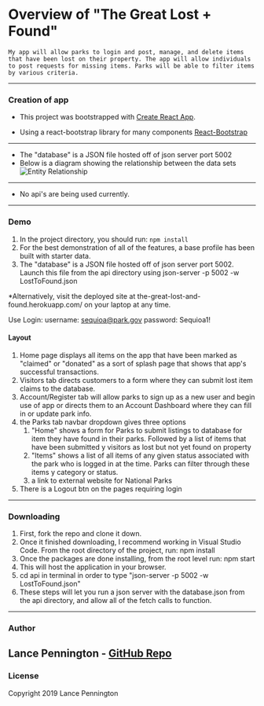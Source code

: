 # Overview of "The Great Lost + Found"
    My app will allow parks to login and post, manage, and delete items that have been lost on their property. The app will allow individuals to post requests for missing items. Parks will be able to filter items by various criteria.
---
### Creation of app
* This project was bootstrapped with [Create React App](https://github.com/facebook/create-react-app).

* Using a react-bootstrap library for many components
    [React-Bootstrap](https://react-bootstrap.netlify.com/getting-started/introduction/)
---
* The "database" is a JSON file hosted off of json server port 5002
* Below is a diagram showing the relationship between the data sets
![Entity Relationship](https://drive.google.com/file/d/1hpTB8c_IunZb5Rj8DlRGzxoerQAkW2x7/view?usp=sharing "The Great Lost and Found")

---
* No api's are being used currently.
---
### Demo
1. In the project directory, you should run: `npm install`
2. For the best demonstration of all of the features, a base profile has been built with starter data.
3. The "database" is a JSON file hosted off of json server port 5002. Launch this file from the api directory using json-server -p 5002 -w LostToFound.json

*Alternatively, visit the deployed site at the-great-lost-and-found.herokuapp.com/ on your laptop at any time.

Use Login:
username: sequioa@park.gov
password: Sequioa1!

#### Layout
1. Home page displays all items on the app that have been marked as "claimed" or "donated" as a sort of splash page that shows that app's successful transactions.
2. Visitors tab directs customers to a form where they can submit lost item claims to the database.
3. Account/Register tab will allow parks to sign up as a new user and begin use of app or directs them to an Account Dashboard where they can fill in or update park info.
4. the Parks tab navbar dropdown gives three options
    1. "Home" shows a form for Parks to submit listings to database for item they have found in their parks. Followed by a list of items that have been submitted y visitors as lost but not yet found on property
    2. "Items" shows a list of all items of any given status associated with the park who is logged in at the time. Parks can filter through these items y category or status.
    3. a link to external website for National Parks
5. There is a Logout btn on the pages requiring login
---
### Downloading
1. First, fork the repo and clone it down.
2. Once it finished downloading, I recommend working in Visual Studio Code. From the root directory of the project,     run: npm install
3. Once the packages are done installing, from the root level
    run: npm start
4. This will host the application in your browser.
5. cd api in terminal in order to
type "json-server -p 5002 -w LostToFound.json"
6. These steps will let you run a json server with the database.json from the api directory, and allow all of the fetch calls to function.
---
### Author
Lance Pennington - [GitHub Repo](https://github.com/LanceP51/LostToFound)
---
### License
Copyright 2019 Lance Pennington
